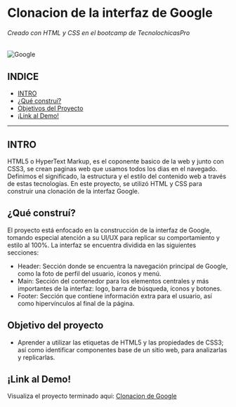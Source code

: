 # Clonacion de la interfaz de Google
###### Creado con HTML y CSS en el bootcamp de TecnolochicasPro 
![Google](https://github.com/VanesaParrales/Google-Clone/assets/81834671/dc2c2eae-bd11-41fa-9724-dc1b3f947fa3)

## INDICE
  * [INTRO](https://github.com/VanesaParrales/Google-Clone/blob/main/README.md#intro)
  * [¿Qué construí?](https://github.com/VanesaParrales/Google-Clone/blob/main/README.md#qu%C3%A9-constru%C3%AD)
  * [Objetivos del Proyecto](https://github.com/VanesaParrales/Google-Clone/blob/main/README.md#objetivo-del-proyecto) 
  * [¡Link al Demo!](https://github.com/VanesaParrales/Google-Clone/blob/main/README.md#link-al-demo) 


***
## INTRO
HTML5 o HyperText Markup, es el coponente basico de la web y junto con CSS3, se crean paginas web que usamos todos los dias en el navegado. Definimos el significado, la estructura y el estilo del contenido web a través de estas tecnologías. En este proyecto, se utilizó HTML y CSS para construir una clonación de la interfaz Google.

## ¿Qué construí?
El proyecto está enfocado en la construcción de la interfaz de Google, tomando especial atención a su UI/UX para replicar su comportamiento y estilo al 100%. La interfaz se encuentra dividida en las siguientes secciones:
* Header:
Sección donde se encuentra la navegación principal de Google, como la foto de perfil del usuario, íconos y menú.
* Main: Sección del contenedor para los elementos centrales y más importantes de la interfaz: logo, barra de búsqueda, íconos y botones.
*  Footer: Sección que contiene información extra para el usuario, así como hipervínculos al final de la página.

## Objetivo del proyecto
* Aprender a utilizar las etiquetas de HTML5 y las propiedades de CSS3; así como identificar componentes base de un sitio web, para analizarlas y replicarlas.

 ## ¡Link al Demo!
 Visualiza el proyecto terminado aqui: [Clonacion de Google](https://vanesaparrales.github.io/Google-Clone/) 



